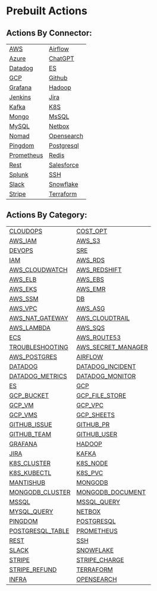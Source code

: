# Prebuilt Actions

## Actions By Connector:

|                                                                        |                                                                          |
| ---------------------------------------------------------------------- | ------------------------------------------------------------------------ |
| [AWS](https://docs.unskript.com/unskript-product-documentation/connnecting/connectors/aws/action\_aws/)                      | [Airflow](https://docs.unskript.com/unskript-product-documentation/connnecting/connectors/airflow/action\_airflow/)        |
| [Azure](../../connnecting/connectors/azure/action\_azure/)                | [ChatGPT](../../connnecting/connectors/chatgpt-actions.md) |
| [Datadog](https://docs.unskript.com/unskript-product-documentation/connnecting/connectors/datadog/action\_datadog/)          | [ES](../connnecting/connectors/elasticsearch/action\_elasticsearch/) |
| [GCP](https://docs.unskript.com/unskript-product-documentation/connnecting/connectors/gcp/action\_gcp/)                      | [Github](https://docs.unskript.com/unskript-product-documentation/connnecting/connectors/github/action\_github/)             |
| [Grafana](https://docs.unskript.com/unskript-product-documentation/connnecting/connectors/grafana/action\_grafana/)          | [Hadoop](https://docs.unskript.com/unskript-product-documentation/connnecting/connectors/hadoop/action\_hadoop/)  |
| [Jenkins](https://docs.unskript.com/unskript-product-documentation/connnecting/connectors/jenkins/action\_jenkins/)          | [Jira](https://docs.unskript.com/unskript-product-documentation/connnecting/connectors/jira/action\_jira/) |
| [Kafka](https://docs.unskript.com/unskript-product-documentation/connnecting/connectors/apache-kafka/action\_kafka/)         | [K8S](../../connnecting/connectors/kubernetes/action\_k8s/)        |
| [Mongo](https://docs.unskript.com/unskript-product-documentation/connnecting/connectors/mongodb/action\_mongodb/)            | [MsSQL](https://docs.unskript.com/unskript-product-documentation/connnecting/connectors/ms-sql/action\_mssql/)               |
| [MySQL](https://docs.unskript.com/unskript-product-documentation/connnecting/connectors/mysql/action\_mysql/)                | [Netbox](https://docs.unskript.com/unskript-product-documentation/connnecting/connectors/netbox/action\_netbox/) |
| [Nomad](https://docs.unskript.com/unskript-product-documentation/connnecting/connectors/nomad/action\_nomad/)                | [Opensearch](https://docs.unskript.com/unskript-product-documentation/connnecting/connectors/opensearch/action\_opensearch/) |
| [Pingdom](https://docs.unskript.com/unskript-product-documentation/connnecting/connectors/pingdom/action\_pingdom/)          | [Postgresql](https://docs.unskript.com/unskript-product-documentation/connnecting/connectors/postgres/action\_postgresql/)  |
| [Prometheus](https://docs.unskript.com/unskript-product-documentation/connnecting/connectors/prometheus/action\_prometheus/) | [Redis](https://docs.unskript.com/unskript-product-documentation/connnecting/connectors/redis/action\_redis/)  |
| [Rest](https://docs.unskript.com/unskript-product-documentation/connnecting/connectors/rest/action\_rest/)                   | [Salesforce](https://docs.unskript.com/unskript-product-documentation/connnecting/connectors/salesforce/action\_salesforce/) |
| [Splunk](https://docs.unskript.com/unskript-product-documentation/connnecting/connectors/splunk/action\_splunk/)             | [SSH](https://docs.unskript.com/unskript-product-documentation/connnecting/connectors/ssh/action\_ssh/)                      |
| [Slack](https://docs.unskript.com/unskript-product-documentation/connnecting/connectors/slack/action\_slack/)                | [Snowflake](https://docs.unskript.com/unskript-product-documentation/connnecting/connectors/snowflake/action\_snowflake/)    |
| [Stripe](https://docs.unskript.com/unskript-product-documentation/connnecting/connectors/stripe/action\_stripe/)             | [Terraform](https://docs.unskript.com/unskript-product-documentation/connnecting/connectors/terraform/action\_terraform/)    |

## Actions By Category:

|                                                                                                   |                                                                                                   |
| ------------------------------------------------------------------------------------------------- | ------------------------------------------------------------------------------------------------- |
| [CLOUDOPS](../lists/action\_CLOUDOPS.md)                                                          | [COST\_OPT](../lists/action\_COST\_OPT.md)                                                        |
| [AWS\_IAM](../lists/action\_AWS\_IAM.md)                                                          | [AWS\_S3](../lists/action\_AWS\_S3.md)                                                            |
| [DEVOPS](../lists/action\_DEVOPS.md)                                                              | [SRE](../lists/action\_SRE.md)                                                                    |
| [IAM](../lists/action\_IAM.md)                                                                    | [AWS\_RDS](../lists/action\_AWS\_RDS.md)                                                          |
| [AWS\_CLOUDWATCH](../lists/action\_AWS\_CLOUDWATCH.md)                                            | [AWS\_REDSHIFT](../lists/action\_AWS\_REDSHIFT.md)                                                |
| [AWS\_ELB](../lists/action\_AWS\_ELB.md)                                                          | [AWS\_EBS](../lists/action\_AWS\_EBS.md)                                                          |
| [AWS\_EKS](../lists/action\_AWS\_EKS.md)                                                          | [AWS\_EMR](../lists/action\_AWS\_EMR.md)                                                          |
| [AWS\_SSM](../lists/action\_AWS\_SSM.md)                                                          | [DB](../lists/action\_DB.md)                                                                      |
| [AWS\_VPC](../lists/action\_AWS\_VPC.md)                                                          | [AWS\_ASG](../lists/action\_AWS\_ASG.md)                                                          |
| [AWS\_NAT\_GATEWAY](../lists/action\_AWS\_NAT\_GATEWAY.md)                                        | [AWS\_CLOUDTRAIL](../lists/action\_AWS\_CLOUDTRAIL.md)                                            |
| [AWS\_LAMBDA](../lists/action\_AWS\_LAMBDA.md)                                                    | [AWS\_SQS](../lists/action\_AWS\_SQS.md)                                                          |
| [ECS](../lists/action\_ECS.md)                                                                    | [AWS\_ROUTE53](../lists/action\_AWS\_ROUTE53.md)                                                  |
| [TROUBLESHOOTING](../lists/action\_TROUBLESHOOTING.md)                                            | [AWS\_SECRET\_MANAGER](../lists/action\_AWS\_SECRET\_MANAGER.md)                                  |
| [AWS\_POSTGRES](../lists/action\_AWS\_POSTGRES.md)                                                | [AIRFLOW](../connnecting/connectors/airflow/action\_airflow.md)                                   |
| [DATADOG](../connnecting/connectors/datadog/action\_datadog/)                                     | [DATADOG\_INCIDENT](../lists/action\_DATADOG\_INCIDENT.md)                                        |
| [DATADOG\_METRICS](../connnecting/connectors/datadog/action\_datadog/action\_datadog\_metrics.md) | [DATADOG\_MONITOR](../connnecting/connectors/datadog/action\_datadog/action\_datadog\_monitor.md) |
| [ES](../connnecting/connectors/elasticsearch/action\_elasticsearch/)                                       | [GCP](../connnecting/connectors/gcp/action\_gcp/)                                                 |
| [GCP\_BUCKET](../connnecting/connectors/gcp/action\_gcp/action\_gcp\_bucket.md)                   | [GCP\_FILE\_STORE](../lists/action\_GCP\_FILE\_STORE.md)                                          |
| [GCP\_VM](../connnecting/connectors/gcp/action\_gcp/action\_gcp\_vm.md)                           | [GCP\_VPC](../lists/action\_GCP\_VPC.md)                                                          |
| [GCP\_VMS](../lists/action\_GCP\_VMS.md)                                                          | [GCP\_SHEETS](../lists/action\_GCP\_SHEETS.md)                                                    |
| [GITHUB\_ISSUE](../lists/action\_GITHUB\_ISSUE.md)                                                | [GITHUB\_PR](../lists/action\_GITHUB\_PR.md)                                                      |
| [GITHUB\_TEAM](../lists/action\_GITHUB\_TEAM.md)                                                  | [GITHUB\_USER](../lists/action\_GITHUB\_USER.md)                                                  |
| [GRAFANA](../connnecting/connectors/grafana/action\_grafana.md)                                   | [HADOOP](../connnecting/connectors/hadoop/action\_hadoop.md)                                      |
| [JIRA](../connnecting/connectors/jira/action\_jira.md)                                            | [KAFKA](../connnecting/connectors/apache-kafka/action\_kafka.md)                                  |
| [K8S\_CLUSTER](../lists/action\_K8S\_CLUSTER.md)                                                  | [K8S\_NODE](../lists/action\_K8S\_NODE.md)                                                        |
| [K8S\_KUBECTL](../lists/action\_K8S\_KUBECTL.md)                                                  | [K8S\_PVC](../lists/action\_K8S\_PVC.md)                                                          |
| [MANTISHUB](../lists/action\_MANTISHUB.md)                                                        | [MONGODB](../connnecting/connectors/mongodb/action\_mongodb.md)                                   |
| [MONGODB\_CLUSTER](../lists/action\_MONGODB\_CLUSTER.md)                                          | [MONGODB\_DOCUMENT](../lists/action\_MONGODB\_DOCUMENT.md)                                        |
| [MSSQL](../connnecting/connectors/ms-sql/action\_mssql.md)                                        | [MSSQL\_QUERY](../lists/action\_MSSQL\_QUERY.md)                                                  |
| [MYSQL\_QUERY](../lists/action\_MYSQL\_QUERY.md)                                                  | [NETBOX](../connnecting/connectors/netbox/action\_netbox.md)                                      |
| [PINGDOM](../connnecting/connectors/pingdom/action\_pingdom.md)                                   | [POSTGRESQL](../connnecting/connectors/postgres/action\_postgresql.md)                            |
| [POSTGRESQL\_TABLE](../lists/action\_POSTGRESQL\_TABLE.md)                                        | [PROMETHEUS](../connnecting/connectors/prometheus/action\_prometheus.md)                          |
| [REST](../connnecting/connectors/rest/action\_rest.md)                                            | [SSH](../connnecting/connectors/ssh/action\_ssh.md)                                               |
| [SLACK](../connnecting/connectors/slack/action\_slack.md)                                         | [SNOWFLAKE](../connnecting/connectors/snowflake/action\_snowflake.md)                             |
| [STRIPE](../connnecting/connectors/stripe/action\_stripe.md)                                      | [STRIPE\_CHARGE](../lists/action\_STRIPE\_CHARGE.md)                                              |
| [STRIPE\_REFUND](../lists/action\_STRIPE\_REFUND.md)                                              | [TERRAFORM](../connnecting/connectors/terraform/action\_terraform.md)                             |
| [INFRA](../lists/action\_INFRA.md)                                                                | [OPENSEARCH](../connnecting/connectors/opensearch/action\_opensearch.md)                          |
